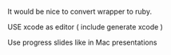 
It would be nice to convert wrapper to ruby.

USE xcode as editor  ( include generate xcode )

Use progress slides like in Mac presentations
